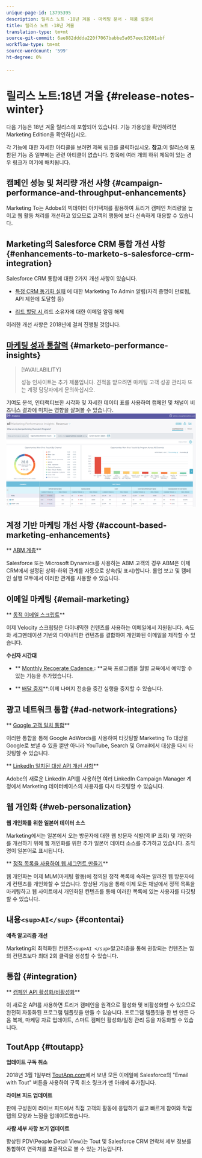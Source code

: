 ```yaml
---
unique-page-id: 13795395
description: 릴리스 노트 -18년 겨울 - 마케팅 문서 - 제품 설명서
title: 릴리스 노트 -18년 겨울
translation-type: tm+mt
source-git-commit: 6ae882dddda220f7067babbe5a057eec82601abf
workflow-type: tm+mt
source-wordcount: '599'
ht-degree: 0%

---
```



# 릴리스 노트:18년 겨울 {#release-notes-winter}

다음 기능은 18년 겨울 릴리스에 포함되어 있습니다. 기능 가용성을 확인하려면 Marketing Edition을 확인하십시오.

각 기능에 대한 자세한 아티클을 보려면 제목 링크를 클릭하십시오. **참고**:이 릴리스에 포함된 기능 중 일부에는 관련 아티클이 없습니다. 항목에 여러 개의 하위 제목이 있는 경우 링크가 여기에 배치됩니다.

## 캠페인 성능 및 처리량 개선 사항 {#campaign-performance-and-throughput-enhancements}

Marketing To는 Adobe의 빅데이터 아키텍처를 활용하여 트리거 캠페인 처리량을 높이고 웹 활동 처리를 개선하고 있으므로 고객의 행동에 보다 신속하게 대응할 수 있습니다.

## Marketing의 Salesforce CRM 통합 개선 사항 {#enhancements-to-marketo-s-salesforce-crm-integration}

Salesforce CRM 통합에 대한 2가지 개선 사항이 있습니다.

* [특정 CRM 동기화 실패](../../product-docs/core-marketo-concepts/miscellaneous/understanding-notifications/notification-types.md) 에 대한 Marketing To Admin 알림(자격 증명이 만료됨, API 제한에 도달함 등)

* [리드 할당 시 ](../../product-docs/crm-sync/salesforce-sync/setup/optional-steps/turn-off-email-notifications-to-lead-owner.md) 리드 소유자에 대한 이메일 알림 해제

이러한 개선 사항은 2018년에 걸쳐 진행될 것입니다.

## [마케팅 성과 통찰력](../../product-docs/reporting/performance-insights/performance-insights-overview.md) {#marketo-performance-insights}

>[!AVAILABILITY]
>
>
>성능 인사이트는 추가 제품입니다. 견적을 받으려면 마케팅 고객 성공 관리자 또는 계정 담당자에게 문의하십시오.

기여도 분석, 인터랙티브한 시각화 및 자세한 데이터 표를 사용하여 캠페인 및 채널이 비즈니스 결과에 미치는 영향을 살펴볼 수 있습니다.   ![](assets/image2018-2-5-7-3a55-3a46.png)

## 계정 기반 마케팅 개선 사항 {#account-based-marketing-enhancements}

** [ABM 계층](../../product-docs/account-based-marketing/target/named-accounts/abm-hierarchies.md)**

Salesforce 또는 Microsoft Dynamics를 사용하는 ABM 고객의 경우 ABM은 이제 CRM에서 설정된 상위-하위 관계를 자동으로 상속(및 표시)합니다. 롤업 보고 및 캠페인 실행 모두에서 이러한 관계를 사용할 수 있습니다.

## 이메일 마케팅 {#email-marketing}

** [동적 이메일 스크립트](../../product-docs/email-marketing/general/using-tokens/create-an-email-script-token.md)**

이제 Velocity 스크립팅은 다이내믹한 컨텐츠를 사용하는 이메일에서 지원됩니다. 속도와 세그멘테이션 기반의 다이내믹한 컨텐츠를 결합하여 개인화된 이메일을 제작할 수 있습니다.

**수신자 시간대**

* ** [Monthly Recoerate Cadence ](../../product-docs/email-marketing/email-programs/email-program-actions/scheduling-with-recipient-time-zone/schedule-email-programs-with-recipient-time-zone.md)**:** **교육 프로그램을 월별 교육에서 예약할 수 있는 기능을 추가했습니다.

* ** [배달 중지](../../product-docs/email-marketing/email-programs/email-program-actions/scheduling-with-recipient-time-zone/abort-delivery-of-email-programs-scheduled-with-recipient-time-zone.md)**:이제 나머지 전송을 중간 실행을 중지할 수 있습니다.

## 광고 네트워크 통합 {#ad-network-integrations}

** [Google 고객 일치 통합](../../product-docs/demand-generation/ad-network-integrations/add-google-customer-match-as-a-launchpoint-service.md)**

이러한 통합을 통해 Google AdWords를 사용하여 타깃팅할 Marketing To 대상을 Google로 보낼 수 있을 뿐만 아니라 YouTube, Search 및 Gmail에서 대상을 다시 타깃팅할 수 있습니다.

** [LinkedIn 일치된 대상 API 개선 사항](../../product-docs/demand-generation/ad-network-integrations/add-linkedin-matched-audiences-as-a-launchpoint-service.md)**

Adobe의 새로운 LinkedIn API를 사용하면 여러 LinkedIn Campaign Manager 계정에서 Marketing 데이터베이스의 사용자를 다시 타깃팅할 수 있습니다.

## 웹 개인화 {#web-personalization}

**웹 개인화를 위한 일본어 데이터 소스**

Marketing에서는 일본에서 오는 방문자에 대한 웹 방문자 식별(역 IP 조회) 및 개인화를 개선하기 위해 웹 개인화를 위한 추가 일본어 데이터 소스를 추가하고 있습니다. 조직명이 일본어로 표시됩니다.

** [정적 목록을 사용하여 웹 세그먼트 만들기](../../product-docs/web-personalization/using-web-segments/create-a-segment-using-a-static-list.md)**

웹 개인화는 이제 MLM(마케팅 활동)에 정의된 정적 목록에 속하는 알려진 웹 방문자에게 컨텐츠를 개인화할 수 있습니다. 향상된 기능을 통해 이제 모든 채널에서 정적 목록을 마케팅하고 웹 사이트에서 개인화된 컨텐츠를 통해 이러한 목록에 있는 사용자를 타깃팅할 수 있습니다.

## 내용`<sup>AI</sup>` {#contentai}

**예측 알고리즘 개선**

Marketing의 최적화된 컨텐츠`<sup>AI </sup>`알고리즘을 통해 권장되는 컨텐츠는 임의 컨텐츠보다 최대 2회 클릭을 생성할 수 있습니다.

## 통합 {#integration}

** [캠페인 API 활성화/비활성화](https://developers.marketo.com/rest-api/assets/campaigns/)**

이 새로운 API를 사용하면 트리거 캠페인을 원격으로 활성화 및 비활성화할 수 있으므로 완전히 자동화된 프로그램 템플릿을 만들 수 있습니다. 프로그램 템플릿을 한 번 만든 다음 복제, 마케팅 자료 업데이트, 스마트 캠페인 활성화/일정 관리 등을 자동화할 수 있습니다.

## ToutApp {#toutapp}

**업데이트 구독 취소**

2018년 3월 1일부터 [ToutApp.com](https://ToutApp.com)에서 보낸 모든 이메일에 Salesforce의 &quot;Email with Tout&quot; 버튼을 사용하여 구독 취소 링크가 맨 아래에 추가됩니다.

**라이브 피드 업데이트**

판매 구성원이 라이브 피드에서 직접 고객의 활동에 응답하기 쉽고 빠르게 참여와 작업 탭의 모양과 느낌을 업데이트했습니다.

**사람 세부 사항 보기 업데이트**

향상된 PDV(People Detail View)는 Tout 및 Salesforce CRM 연락처 세부 정보를 통합하여 연락처를 포괄적으로 볼 수 있는 기능입니다.
